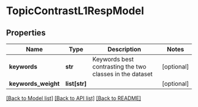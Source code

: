 # TopicContrastL1RespModel

## Properties
Name | Type | Description | Notes
------------ | ------------- | ------------- | -------------
**keywords** | **str** | Keywords best contrasting the two classes in the dataset | [optional] 
**keywords_weight** | **list[str]** |  | [optional] 

[[Back to Model list]](../README.md#documentation-for-models) [[Back to API list]](../README.md#documentation-for-api-endpoints) [[Back to README]](../README.md)


